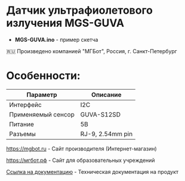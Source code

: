 # Датчик ультрафиолетового излучения MGS-GUVA

- **MGS-GUVA.ino** - пример скетча

🇷🇺 Произведено компанией "МГБот", Россия, г. Санкт-Петербург

# Особенности:

| Параметр    | Описание |
| ----------- | -----------|
| Интерфейс   | I2C|
| Применяемый сенсор | GUVA-S12SD |
| Питание     | 5В|
| Разъемы     | RJ-9, 2.54mm pin|

https://mgbot.ru  - Сайт производителя (Интернет-магазин)

https://мгбот.рф  - Сайт для образовательных учреждений

[Ссылка на документацию](https://books.mgbot.ru/devices/MGS-GUVA.pdf) - Техническая документация на продукт